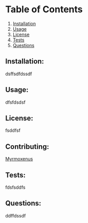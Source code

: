 
# Table of Contents

1. [Installation](#installation)
2. [Usage](#usage)
3. [License](#license)
4. [Tests](#tests)
5. [Questions](#questions)

## Installation: 
dsffsdfdssdf


## Usage:
dfsfdsdsf

## License: 
fsddfsf


## Contributing: 
[Myrmoxenus](https://github.com/Myrmoxenus)


## Tests: 
fdsfsddfs


## Questions: 
ddffdssdf

